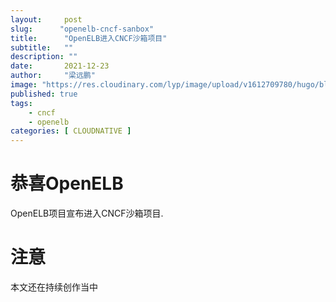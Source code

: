 ```yaml
---
layout:     post 
slug:      "openelb-cncf-sanbox"
title:      "OpenELB进入CNCF沙箱项目"
subtitle:   ""
description: ""
date:       2021-12-23
author:     "梁远鹏"
image: "https://res.cloudinary.com/lyp/image/upload/v1612709780/hugo/blog.github.io/pexels-matt-hardy-2568001.jpg"
published: true
tags:
    - cncf
    - openelb
categories: [ CLOUDNATIVE ]
---    
```


# 恭喜OpenELB  

OpenELB项目宣布进入CNCF沙箱项目.

# 注意  
本文还在持续创作当中
